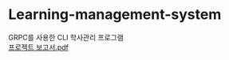 # Learning-management-system
GRPC를 사용한 CLI 학사관리 프로그램  
[프로젝트 보고서.pdf](https://github.com/dtd1614/Learning-management-system/files/11111501/default.pdf)
